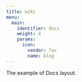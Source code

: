```yaml
---
title: wiki
menu:
  main:
    identifier: docs
    weight: 4
    params:
      icon:
        vendor: fas
        name: blog
---
```

The example of Docs layout.
